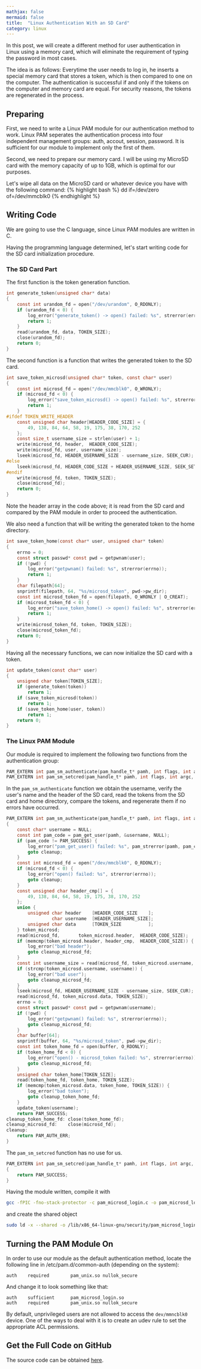 ```yaml
---
mathjax: false
mermaid: false
title:  "Linux Authentication With an SD Card"
category: linux
---
```


In this post, we will create a different method for user authentication in Linux using a memory card, which will eliminate the requirement of typing the password in most cases.

The idea is as follows: Everytime the user needs to log in, he inserts a special memory card that stores a token, which is then compared to one on the computer. The authentication is successful if and only if the tokens on the computer and memory card are equal. For security reasons, the tokens are regenerated in the process.

## Preparing

First, we need to write a Linux PAM module for our authentication method to work. Linux PAM seperates the authentication process into four independent management groups: auth, accout, session, password. It is sufficient for our module to implement only the first of them.

Second, we need to prepare our memory card. I will be using my MicroSD card with the memory capacity of up to 1GB, which is optimal for our purposes.

Let's wipe all data on the MicroSD card or whatever device you have with the following command:
{% highlight bash %}
dd if=/dev/zero of=/dev/mmcblk0
{% endhighlight %}

## Writing Code

We are going to use the C language, since Linux PAM modules are written in C.

Having the programming language determined, let's start writing code for the SD card initialization procedure.

### The SD Card Part

The first function is the token generation function.
```c
int generate_token(unsigned char* data)
{
    const int urandom_fd = open("/dev/urandom", O_RDONLY);
    if (urandom_fd < 0) {
        log_error("generate_token() -> open() failed: %s", strerror(errno));
        return 1;
    }
    read(urandom_fd, data, TOKEN_SIZE);
    close(urandom_fd);
    return 0;
}
```

The second function is a function that writes the generated token to the SD card.
```c
int save_token_microsd(unsigned char* token, const char* user)
{
    const int microsd_fd = open("/dev/mmcblk0", O_WRONLY);
    if (microsd_fd < 0) {
        log_error("save_token_microsd() -> open() failed: %s", strerror(errno));
        return 1;
    }
#ifdef TOKEN_WRITE_HEADER
    const unsigned char header[HEADER_CODE_SIZE] = {
        49, 138, 84, 64, 58, 19, 175, 38, 170, 252
    };
    const size_t username_size = strlen(user) + 1;
    write(microsd_fd, header,  HEADER_CODE_SIZE);
    write(microsd_fd, user, username_size);
    lseek(microsd_fd, HEADER_USERNAME_SIZE - username_size, SEEK_CUR);
#else
    lseek(microsd_fd, HEADER_CODE_SIZE + HEADER_USERNAME_SIZE, SEEK_SET);
#endif
    write(microsd_fd, token, TOKEN_SIZE);
    close(microsd_fd);
    return 0;
}
```

Note the header array in the code above; it is read from the SD card and compared by the PAM module in order to proceed the authentication.

We also need a function that will be writing the generated token to the home directory.
```c
int save_token_home(const char* user, unsigned char* token)
{
    errno = 0;
    const struct passwd* const pwd = getpwnam(user);
    if (!pwd) {
        log_error("getpwnam() failed: %s", strerror(errno));
        return 1;
    }
    char filepath[64];
    snprintf(filepath, 64, "%s/microsd_token", pwd->pw_dir);
    const int microsd_token_fd = open(filepath, O_WRONLY | O_CREAT);
    if (microsd_token_fd < 0) {
        log_error("save_token_home() -> open() failed: %s", strerror(errno));
        return 1;
    }
    write(microsd_token_fd, token, TOKEN_SIZE);
    close(microsd_token_fd);
    return 0;
}
```

Having all the necessary functions, we can now initialize the SD card with a token.
```c
int update_token(const char* user)
{
    unsigned char token[TOKEN_SIZE];
    if (generate_token(token))
        return 1;
    if (save_token_microsd(token))
        return 1;
    if (save_token_home(user, token))
        return 1;
    return 0;
}
```

### The Linux PAM Module

Our module is required to implement the following two functions from the authentication group:
```c
PAM_EXTERN int pam_sm_authenticate(pam_handle_t* pamh, int flags, int argc, const char** argv);
PAM_EXTERN int pam_sm_setcred(pam_handle_t* pamh, int flags, int argc, const char** argv);
```

In the `pam_sm_authenticate` function we obtain the username, verify the user's name and the header of the SD card, read the tokens from the SD card and home directory, compare the tokens, and regenerate them if no errors have occurred.
```c
PAM_EXTERN int pam_sm_authenticate(pam_handle_t* pamh, int flags, int argc, const char** argv)
{
    const char* username = NULL;
    const int pam_code = pam_get_user(pamh, &username, NULL);
    if (pam_code != PAM_SUCCESS) {
        log_error("pam_get_user() failed: %s", pam_strerror(pamh, pam_code));
        goto cleanup;
    }
    const int microsd_fd = open("/dev/mmcblk0", O_RDONLY);
    if (microsd_fd < 0) {
        log_error("open() failed: %s", strerror(errno));
        goto cleanup;
    }
    const unsigned char header_cmp[] = {
        49, 138, 84, 64, 58, 19, 175, 38, 170, 252
    };
    union {
        unsigned char header    [HEADER_CODE_SIZE    ];
                 char username  [HEADER_USERNAME_SIZE];
        unsigned char data      [TOKEN_SIZE          ];
    } token_microsd;
    read(microsd_fd,       token_microsd.header,  HEADER_CODE_SIZE);
    if (memcmp(token_microsd.header, header_cmp,  HEADER_CODE_SIZE)) {
        log_error("bad header");
        goto cleanup_microsd_fd;
    }
    const int username_size = read(microsd_fd, token_microsd.username, HEADER_USERNAME_SIZE);
    if (strcmp(token_microsd.username, username)) {
        log_error("bad user");
        goto cleanup_microsd_fd;
    }
    lseek(microsd_fd, HEADER_USERNAME_SIZE - username_size, SEEK_CUR);
    read(microsd_fd, token_microsd.data, TOKEN_SIZE);
    errno = 0;
    const struct passwd* const pwd = getpwnam(username);
    if (!pwd) {
        log_error("getpwnam() failed: %s", strerror(errno));
        goto cleanup_microsd_fd;
    }
    char buffer[64];
    snprintf(buffer, 64, "%s/microsd_token", pwd->pw_dir);
    const int token_home_fd = open(buffer, O_RDONLY);
    if (token_home_fd < 0) {
        log_error("open() - microsd_token failed: %s", strerror(errno));
        goto cleanup_microsd_fd;
    }
    unsigned char token_home[TOKEN_SIZE];
    read(token_home_fd, token_home, TOKEN_SIZE);
    if (memcmp(token_microsd.data, token_home, TOKEN_SIZE)) {
        log_error("bad token");
        goto cleanup_token_home_fd;
    }
    update_token(username);
    return PAM_SUCCESS;
cleanup_token_home_fd: close(token_home_fd);
cleanup_microsd_fd:    close(microsd_fd);
cleanup:
    return PAM_AUTH_ERR;
}
```

The `pam_sm_setcred` function has no use for us.
```c
PAM_EXTERN int pam_sm_setcred(pam_handle_t* pamh, int flags, int argc, const char** argv)
{
    return PAM_SUCCESS;
}
```

Having the module written, compile it with
```bash
gcc -fPIC -fno-stack-protector -c pam_microsd_login.c -o pam_microsd_login.o
```

and create the shared object
```bash
sudo ld -x --shared -o /lib/x86_64-linux-gnu/security/pam_microsd_login.so pam_microsd_login.o
```

## Turning the PAM Module On

In order to use our module as the default authentication method, locate the following line in /etc/pam.d/common-auth (depending on the system):
```
auth    required        pam_unix.so nullok_secure
```

And change it to look something like that:
```
auth    sufficient      pam_microsd_login.so
auth    required        pam_unix.so nullok_secure
```

By default, unprivileged users are not allowed to access the `dev/mmncblk0` device. One of the ways to deal with it is to create an udev rule to set the appropriate ACL permissions.

## Get the Full Code on GitHub

The source code can be obtained [here](https://github.com/donqustix/pam_microsd_login).
